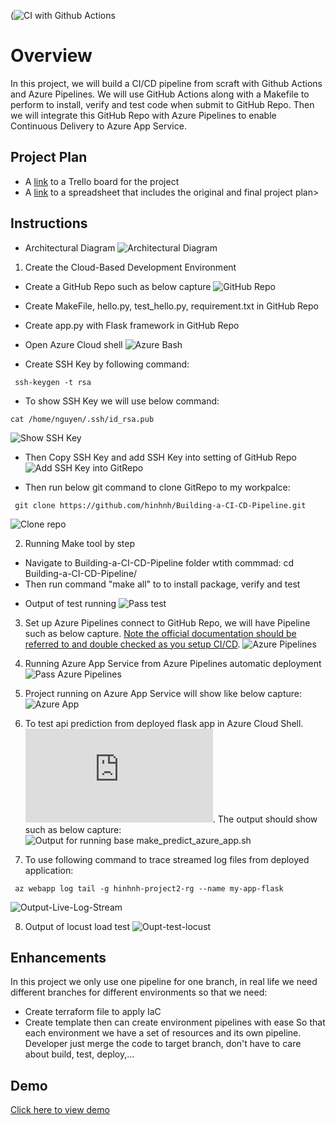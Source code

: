 
 (![CI with Github Actions](https://github.com/hinhnh/Building-a-CI-CD-Pipeline/actions/workflows/main.yml/badge.svg)
# Overview

In this project, we will build a CI/CD pipeline from  scraft with  Github Actions and Azure Pipelines. We will use GitHub Actions along with a Makefile to perform  to install, verify and test code when submit to GitHub Repo. Then we will integrate this GitHub Repo with Azure Pipelines to enable Continuous Delivery to Azure App Service.

## Project Plan

* A [link](https://trello.com/b/0loSqcDf/building-a-ci-cd-pipeline) to a Trello board for the project
* A [link](Plan-Project-CI-CD-Worksheet.xlsx) to a spreadsheet that includes the original and final project plan>

## Instructions

* Architectural Diagram 
![Architectural Diagram](Architectural-Diagram.png)


1. Create the Cloud-Based Development Environment

* Create a GitHub Repo such as below capture
![GitHub Repo](./Images/Create-GitHub-Repo.jpg)

* Create  MakeFile, hello.py, test_hello.py, requirement.txt in GitHub Repo
* Create app.py with Flask framework in GitHub Repo

* Open Azure Cloud shell
![Azure Bash](./Images/Output_open_cloud_shell.jpg)

* Create SSH Key by following command:
```
 ssh-keygen -t rsa
```

* To show SSH Key we will use below command: 
```
cat /home/nguyen/.ssh/id_rsa.pub
```
![Show SSH Key](./Images/Output_create-ssh-key.jpg)

* Then Copy SSH Key and add SSH Key into setting of GitHub Repo
![Add SSH Key into GitRepo](./Images/Oupt-add-ssh-keys-into-Git-setting.jpg)

* Then run below git command to clone GitRepo to my workpalce:
```
 git clone https://github.com/hinhnh/Building-a-CI-CD-Pipeline.git
```
![Clone repo](./Images/Output_clone-project-code-by-ssh-key.jpg)

2. Running Make tool by step
 - Navigate to Building-a-CI-CD-Pipeline folder wtith commmad: cd Building-a-CI-CD-Pipeline/
 - Then run command "make all" to to install package, verify and test 
 * Output of test running
 ![Pass test](./Images/Output-Test-Pass.jpg)
 
3. Set up Azure Pipelines connect to GitHub Repo, we will have Pipeline such as below capture. [Note the official documentation should be referred to and double checked as you setup CI/CD](https://docs.microsoft.com/en-us/azure/devops/pipelines/ecosystems/python-webapp?view=azure-devops).
![Azure Pipelines](./Images/Output-Azure-Pipelines.jpg)

4. Running Azure App Service from Azure Pipelines automatic deployment
![Pass Azure Pipelines](./Images/Output-run-build-Azure-Pipelines-success.jpg)


5. Project running on Azure App Service will show like below capture:
![Azure App](./Images/Output-run-app-service.jpg)


6. To test api prediction from deployed flask app in Azure Cloud Shell.  
![Use this file as a template for the deployed prediction](https://github.com/udacity/nd082-Azure-Cloud-DevOps-Starter-Code/blob/master/C2-AgileDevelopmentwithAzure/project/starter_files/flask-sklearn/make_predict_azure_app.sh).
 The output should show such as below capture: 
 ![Output for running base make_predict_azure_app.sh](Output_run_make_predict_azure_app.jpg)
 
 7. To use following command to trace streamed log files from deployed application:
 ```
  az webapp log tail -g hinhnh-project2-rg --name my-app-flask
 ``` 
 ![Output-Live-Log-Stream](./Images/Output-Live-Log-Stream.jpg)

 8. Output of locust load test 
 ![Oupt-test-locust](./Images/Oupt-test-locust.jpg)

## Enhancements

In this project we only use one pipeline for one branch, in real life we need different branches for different environments so that we need:
* Create terraform file to apply IaC
* Create template then can create environment pipelines with ease
So that each environment we have a set of resources and its own pipeline. Developer just merge the code to target branch, don't have to care about build, test, deploy,...

## Demo 
[Click here to view demo](https://youtu.be/0i7VeX6YbyA)



